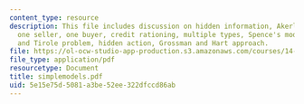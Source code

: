 ```yaml
---
content_type: resource
description: This file includes discussion on hidden information, Akerlof's Lemons,
  one seller, one buyer, credit rationing, multiple types, Spence's model, Maskin
  and Tirole problem, hidden action, Grossman and Hart approach.
file: https://ol-ocw-studio-app-production.s3.amazonaws.com/courses/14-129-advanced-contract-theory-spring-2005/5e15e75d5081a3be52ee322dfccd86ab_simplemodels.pdf
file_type: application/pdf
resourcetype: Document
title: simplemodels.pdf
uid: 5e15e75d-5081-a3be-52ee-322dfccd86ab
---
```

